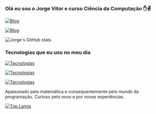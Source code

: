 
### Olá eu sou o Jorge Vitor e curso Ciência da Computação ✋✌️

[![Blog](https://img.shields.io/badge/LinkedIn-0077B5?style=for-the-badge&logo=linkedin&logoColor=white)](https://www.linkedin.com/in/jorge-vitor-679a31223/)

[![Blog](https://img.shields.io/badge/Gmail-D14836?style=for-the-badge&logo=gmail&logoColor=white)]([mailto:jorgevitorlima8@gmail.com)

![Jorge's GitHub stats](https://github-readme-stats.vercel.app/api?username=JorgeVitor30&show_icons=true&theme=dracula)


### Tecnologias que eu uso no meu dia

[![Tecnologias](https://img.shields.io/badge/Python-14354C?style=for-the-badge&logo=python&logoColor=white)]()

[![Tecnologias](https://img.shields.io/badge/Microsoft_Excel-217346?style=for-the-badge&logo=microsoft-excel&logoColor=white)]()

[![Tecnologias](https://img.shields.io/badge/Microsoft_Word-2B579A?style=for-the-badge&logo=microsoft-word&logoColor=white)]()

Apaixonado pela matemática e consequentemente pelo mundo da programação. Curioso pelo novo e por novas experiências.




[![Top Langs](https://github-readme-stats.vercel.app/api/top-langs/?username=JorgeVitor30)](https://github.com/anuraghazra/github-readme-stats)

